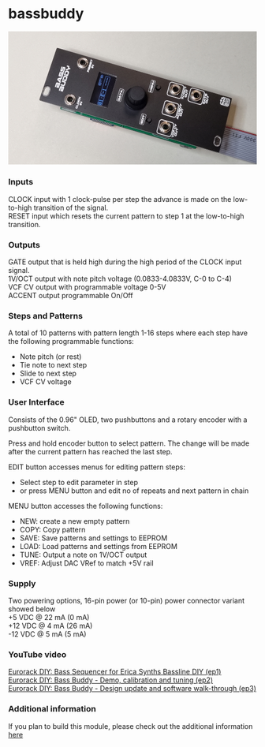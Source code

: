 # bassbuddy
![bb image](BB.jpg)

### Inputs
CLOCK input with 1 clock-pulse per step the advance is made on the low-to-high transition of the signal.  
RESET input which resets the current pattern to step 1 at the low-to-high transition.

### Outputs
GATE output that is held high during the high period of the CLOCK input signal.  
1V/OCT output with note pitch voltage (0.0833-4.0833V, C-0 to C-4)  
VCF CV output with programmable voltage 0-5V  
ACCENT output programmable On/Off  

### Steps and Patterns
A total of 10 patterns with pattern length 1-16 steps where each step have the following programmable functions:
 - Note pitch (or rest)
 - Tie note to next step
 - Slide to next step
 - VCF CV voltage

### User Interface
Consists of the 0.96" OLED, two pushbuttons and a rotary encoder with a pushbutton switch.

Press and hold encoder button to select pattern. The change will be made after the current pattern has reached the last step.

EDIT button accesses menus for editing pattern steps:
 - Select step to edit parameter in step
 - or press MENU button and edit no of repeats and next pattern in chain

MENU button accesses the following functions:
 - NEW: create a new empty pattern
 - COPY: Copy pattern
 - SAVE: Save patterns and settings to EEPROM
 - LOAD: Load patterns and settings from EEPROM
 - TUNE: Output a note on 1V/OCT output
 - VREF: Adjust DAC VRef to match +5V rail

### Supply
Two powering options, 16-pin power (or 10-pin) power connector variant showed below  
+5  VDC @ 22 mA (0 mA)  
+12 VDC @ 4 mA (26 mA)  
-12 VDC @ 5 mA (5 mA)

### YouTube video
[Eurorack DIY: Bass Sequencer for Erica Synths Bassline DIY (ep1)](https://youtu.be/X2QkwgEL9Kc)  
[Eurorack DIY: Bass Buddy - Demo, calibration and tuning (ep2)](https://youtu.be/sNX3akq5ZS8)  
[Eurorack DIY: Bass Buddy - Design update and software walk-through (ep3)](https://youtu.be/_f0KY4kPSoI)

### Additional information
If you plan to build this module, please check out the additional information [here](build/README.md)

